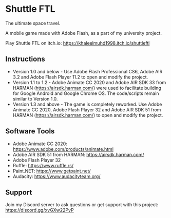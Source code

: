 # Shuttle FTL
The ultimate space travel.

A mobile game made with Adobe Flash, as a part of my university project.

Play Shuttle FTL on itch.io: https://khaleelmuhd1998.itch.io/shuttleftl

## Instructions
- Version 1.0 and below - Use Adobe Flash Professional CS6, Adobe AIR 3.2 and Adobe Flash Player 11.2 to open and modify the project.
- Version 1.1 to 1.2 - Adobe Animate CC 2020 and Adobe AIR SDK 33 from HARMAN (https://airsdk.harman.com/) were used to facilitate building for Google Android and Google Chrome OS. The code/scripts remain similar to Version 1.0.
- Version 1.3 and above - The game is completely reworked. Use Adobe Animate CC 2020, Adobe Flash Player 32 and Adobe AIR SDK 51 from HARMAN (https://airsdk.harman.com/) to open and modify the project.

## Software Tools
- Adobe Animate CC 2020: https://www.adobe.com/products/animate.html
- Adobe AIR SDK 51 from HARMAN: https://airsdk.harman.com/
- Adobe Flash Player 32
- Ruffle: https://www.ruffle.rs/
- Paint.NET: https://www.getpaint.net/
- Audacity: https://www.audacityteam.org/

## Support
Join my Discord server to ask questions or get support with this project: https://discord.gg/xvGXw22PvP
